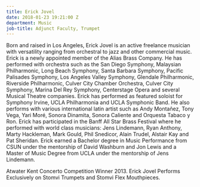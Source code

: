 ```yaml
---
title: Erick Jovel
date: 2018-01-23 19:21:00 Z
department: Music
job-title: Adjunct Faculty, Trumpet
---
```


Born and raised in Los Angeles, Erick Jovel is an active freelance musician with versatility ranging from orchestral to jazz and other commercial music. Erick is a newly appointed member of the Alias Brass Company. He has performed with orchestra such as the San Diego Symphony, Malaysian Philharmonic, Long Beach Symphony, Santa Barbara Symphony, Pacific Palisades Symphony, Los Angeles Valley Symphony, Glendale Philharmonic, Riverside Philharmonic, Culver City Chamber Orchestra, Culver City Symphony, Marina Del Rey Symphony, Centerstage Opera and several Musical Theatre companies. Erick has performed as featured soloist for Symphony Irvine, UCLA Philharmonia and UCLA Symphonic Band. He also performs with various international latin artist such as Andy Montañez, Tony Vega, Yari Moré, Sonora Dinamita, Sonora Caliente and Orquesta Tabaco y Ron. Erick has participated in the Banff All Star Brass Festival where he performed with world class musicians: Jens Lindemann, Ryan Anthony, Marty Hackleman, Mark Gould, Phil Snedicor, Alain Trudel, Alstair Kay and Pat Sheridan. Erick earned a Bachelor degree in Music Performance from CSUN under the mentorship of David Washburn and Jon Lewis and a Master of Music Degree from UCLA under the mentorship of Jens Lindemann.

Atwater Kent Concerto Competition Winner 2013. Erick Jovel Performs Exclusively on Stomvi Trumpets and Stomvi Flex Mouthpieces.